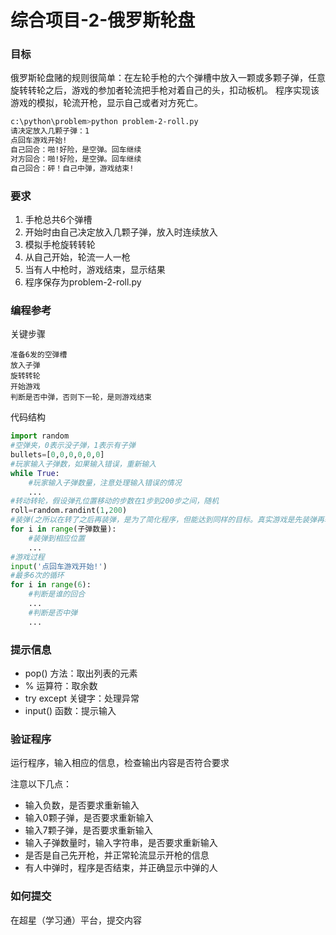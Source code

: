 # 综合项目-2-俄罗斯轮盘

### 目标
俄罗斯轮盘赌的规则很简单：在左轮手枪的六个弹槽中放入一颗或多颗子弹，任意旋转转轮之后，游戏的参加者轮流把手枪对着自己的头，扣动板机。
程序实现该游戏的模拟，轮流开枪，显示自己或者对方死亡。
```sh
c:\python\problem>python problem-2-roll.py
请决定放入几颗子弹：1
点回车游戏开始!
自己回合：啪!好险，是空弹。回车继续
对方回合：啪!好险，是空弹。回车继续
自己回合：砰！自己中弹，游戏结束!
```

### 要求
1. 手枪总共6个弹槽
2. 开始时由自己决定放入几颗子弹，放入时连续放入
3. 模拟手枪旋转转轮
4. 从自己开始，轮流一人一枪
5. 当有人中枪时，游戏结束，显示结果
6. 程序保存为problem-2-roll.py

### 编程参考
关键步骤
```
准备6发的空弹槽
放入子弹
旋转转轮
开始游戏
判断是否中弹，否则下一轮，是则游戏结束
```
代码结构
```python
import random
#空弹夹，0表示没子弹，1表示有子弹
bullets=[0,0,0,0,0,0]
#玩家输入子弹数，如果输入错误，重新输入
while True:
    #玩家输入子弹数量，注意处理输入错误的情况
    ...
#转动转轮，假设弹孔位置移动的步数在1步到200步之间，随机
roll=random.randint(1,200)
#装弹(之所以在转了之后再装弹，是为了简化程序，但能达到同样的目标。真实游戏是先装弹再转动转轮。)
for i in range(子弹数量):
    #装弹到相应位置
    ...
#游戏过程
input('点回车游戏开始!')
#最多6次的循环
for i in range(6):
    #判断是谁的回合
    ...
    #判断是否中弹
    ...
```

### 提示信息
- pop() 方法：取出列表的元素
- % 运算符：取余数
- try except 关键字：处理异常
- input() 函数：提示输入

### 验证程序
运行程序，输入相应的信息，检查输出内容是否符合要求

注意以下几点：
- 输入负数，是否要求重新输入
- 输入0颗子弹，是否要求重新输入
- 输入7颗子弹，是否要求重新输入
- 输入子弹数量时，输入字符串，是否要求重新输入
- 是否是自己先开枪，并正常轮流显示开枪的信息
- 有人中弹时，程序是否结束，并正确显示中弹的人

### 如何提交
在超星（学习通）平台，提交内容